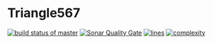# Triangle567
[![build status of master](https://travis-ci.org/csquilla567/Triangle567.svg?branch=master)](https://travis-ci.org/csquilla567/Triangle567)
[![Sonar Quality Gate](https://sonarcloud.io/api/project_badges/measure?project=team3-ssw567-triangle567%3Asonarcloud&metric=alert_status)](https://sonarcloud.io/dashboard/index/team3-ssw567-triangle567:sonarcloud)
[![lines](https://sonarcloud.io/api/project_badges/measure?project=team3-ssw567-triangle567%3Asonarcloud&metric=ncloc)](https://sonarcloud.io/dashboard/index/team3-ssw567-triangle567:sonarcloud)
[![complexity](https://sonarcloud.io/api/badges/measure?key=team3-ssw567-triangle567:sonarcloud&metric=complexity)](https://sonarcloud.io/dashboard/index/team3-ssw567-triangle567:sonarcloud)
